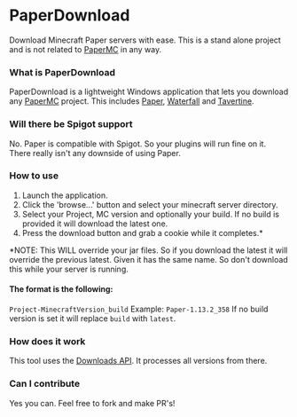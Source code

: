 # PaperDownload
Download Minecraft Paper servers with ease.
This is a stand alone project and is not related to [PaperMC](https://papermc.io/) in any way.

### What is PaperDownload
PaperDownload is a lightweight Windows application that lets you download any [PaperMC](https://papermc.io/) project.
This includes [Paper](https://github.com/PaperMC/Paper), [Waterfall](https://github.com/PaperMC/Waterfall) and [Tavertine](https://github.com/PaperMC/Travertine).

### Will there be Spigot support
No. Paper is compatible with Spigot. So your plugins will run fine on it. There really isn't any downside of using Paper.

### How to use
1. Launch the application.
2. Click the 'browse...' button and select your minecraft server directory.
3. Select your Project, MC version and optionally your build. If no build is provided it will download the latest one.
4. Press the download button and grab a cookie while it completes.*

*NOTE: This WILL override your jar files. So if you download the latest it will override the previous latest. Given it has the same name.
So don't download this while your server is running.

#### The format is the following: 
`Project-MinecraftVersion_build` Example: `Paper-1.13.2_358`
If no build version is set it will replace `build` with `latest`.

### How does it work
This tool uses the [Downloads API](https://paper.readthedocs.io/en/stable/site/api.html). It processes all versions from there.


### Can I contribute
Yes you can. Feel free to fork and make PR's!


